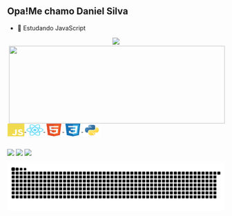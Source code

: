## Opa!Me chamo Daniel Silva

- 🌱 Estudando JavaScript
<div align="center">
  <a href="https://github.com/rafaballerini">
  <img  height="180em" src="https://github-readme-stats.vercel.app/api?username=Leinaddz&show_icons=true&theme=material-palenight&include_all_commits=true&count_private=true"/>
  <img align="right" width="500em" height="180em" src="https://github-readme-stats.vercel.app/api/top-langs/?username=Leinaddz&layout=compact&langs_count=7&theme=material-palenight"/>
</div >
  <br>
  
<div style="display: inline_block"><br>
  <img align="center" alt="Rafa-Js" height="30" width="40" src="https://raw.githubusercontent.com/devicons/devicon/master/icons/javascript/javascript-plain.svg">
  <img align="center" alt="Rafa-React" height="30" width="40" src="https://raw.githubusercontent.com/devicons/devicon/master/icons/react/react-original.svg">
  <img align="center" alt="Rafa-HTML" height="30" width="40" src="https://raw.githubusercontent.com/devicons/devicon/master/icons/html5/html5-original.svg">
  <img align="center" alt="Rafa-CSS" height="30" width="40" src="https://raw.githubusercontent.com/devicons/devicon/master/icons/css3/css3-original.svg">
  <img align="center" alt="Rafa-Python" height="30" width="40" src="https://raw.githubusercontent.com/devicons/devicon/master/icons/python/python-original.svg">
 
  ##
   
<div> 

  <a href="https://https://www.instagram.com/danielslvm02" target="_blank"><img src="https://img.shields.io/badge/-Instagram-%23E4405F?style=for-the-badge&logo=instagram&logoColor=white" target="_blank"></a>
  <a href = "mailto:danielsmartins19@gmial.com"><img src="https://img.shields.io/badge/-Gmail-%23333?style=for-the-badge&logo=gmail&logoColor=white" target="_blank"></a>
  <a href="https://https://www.linkedin.com/in/daniel-silva-2a919225b/" target="_blank"><img src="https://img.shields.io/badge/-LinkedIn-%230077B5?style=for-the-badge&logo=linkedin&logoColor=white" target="_blank"></a> 
 
  ![Snake animation](https://github.com/Leinaddz/Leinaddz/blob/output/github-contribution-grid-snake.svg)
 
</div>






